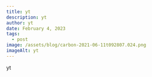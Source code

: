 ```yaml
---
title: yt
description: yt
author: yt
date: February 4, 2023
tags:
  - post
image: /assets/blog/carbon-2021-06-11t092807.024.png
imageAlt: yt
---
```

y﻿t